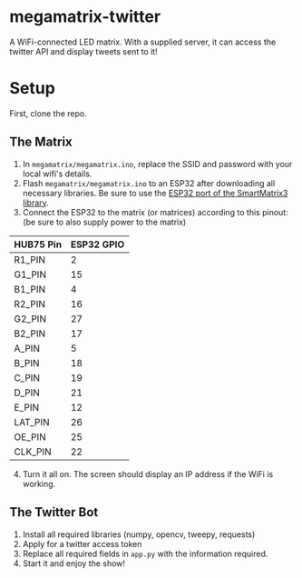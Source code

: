 # megamatrix-twitter
A WiFi-connected LED matrix. With a supplied server, it can access the twitter API and display tweets sent to it!

# Setup

First, clone the repo.

## The Matrix
1. In `megamatrix/megamatrix.ino`, replace the SSID and password with your local wifi's details.
2. Flash `megamatrix/megamatrix.ino` to an ESP32 after downloading all necessary libraries. Be sure to use the [ESP32 port of the SmartMatrix3 library](https://github.com/pixelmatix/SmartMatrix/).
3. Connect the ESP32 to the matrix (or matrices) according to this pinout: (be sure to also supply power to the matrix)

| HUB75 Pin | ESP32 GPIO |
| --------- | ---------- |
| R1_PIN    | 2          |
| G1_PIN    | 15         |
| B1_PIN    | 4          |
| R2_PIN    | 16         |
| G2_PIN    | 27         |
| B2_PIN    | 17         |
| A_PIN     | 5          |
| B_PIN     | 18         |
| C_PIN     | 19         |
| D_PIN     | 21         |
| E_PIN     | 12         |
| LAT_PIN   | 26         |
| OE_PIN    | 25         |
| CLK_PIN   | 22         |

4. Turn it all on. The screen should display an IP address if the WiFi is working.
## The Twitter Bot
1. Install all required libraries (numpy, opencv, tweepy, requests)
2. Apply for a twitter access token
3. Replace all required fields in `app.py` with the information required.
4. Start it and enjoy the show!
